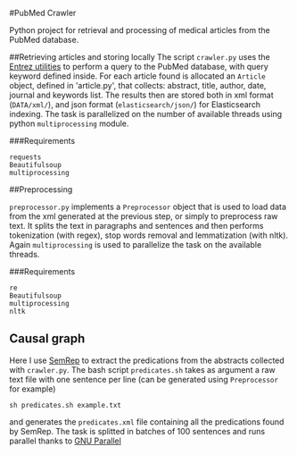 #PubMed Crawler

Python project for retrieval and processing of medical articles from the PubMed database.

##Retrieving articles and storing locally
The script `crawler.py` uses the [Entrez utilities](https://www.ncbi.nlm.nih.gov/books/NBK25501/) to perform a query to the PubMed database, with query keyword defined inside. For each article found is allocated an `Article` object, defined in 'article.py', that collects: abstract, title, author, date, journal and keywords list. The results then are stored both in xml format (`DATA/xml/`), and json format (`elasticsearch/json/`) for Elasticsearch indexing. The task is parallelized on the number of available threads using python `multiprocessing` module.

###Requirements
```
requests
Beautifulsoup
multiprocessing
```

##Preprocessing 

`preprocessor.py` implements a `Preprocessor` object that is used to load data from the xml generated at the previous step, or simply to preprocess raw text. It splits the text in paragraphs and sentences and then performs tokenization (with regex), stop words removal and lemmatization (with nltk). Again `multiprocessing` is used to parallelize the task on the available threads.

###Requirements

```
re
Beautifulsoup
multiprocessing
nltk
```

## Causal graph

Here I use [SemRep](https://github.com/lhncbc/SemRep) to extract the predications from the abstracts collected with `crawler.py`. The bash script `predicates.sh` takes as argument a raw text file with one sentence per line (can be generated using `Preprocessor` for example)
```
sh predicates.sh example.txt
```
and generates the `predicates.xml` file containing all the predications found by SemRep. The task is splitted in batches of 100 sentences and runs parallel thanks to [GNU Parallel](https://www.gnu.org/software/parallel/)